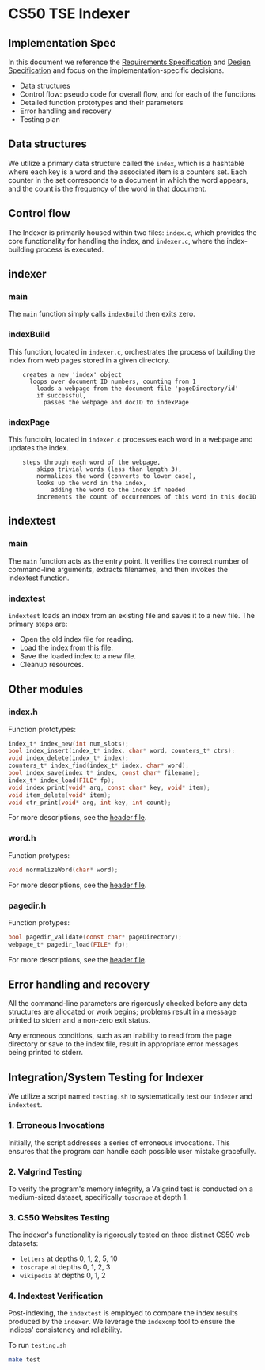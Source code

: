 # CS50 TSE Indexer
## Implementation Spec

In this document we reference the [Requirements Specification](REQUIREMENTS.md) and [Design Specification](DESIGN.md) and focus on the implementation-specific decisions.

-  Data structures
-  Control flow: pseudo code for overall flow, and for each of the functions
-  Detailed function prototypes and their parameters
-  Error handling and recovery
-  Testing plan

## Data structures 

We utilize a primary data structure called the `index`, which is a hashtable where each key is a word and the associated item is a counters set. 
Each counter in the set corresponds to a document in which the word appears, and the count is the frequency of the word in that document.

## Control flow

The Indexer is primarily housed within two files: `index.c`, which provides the core functionality for handling the index, 
and `indexer.c`, where the index-building process is executed.

## indexer

### main
The `main` function simply calls `indexBuild` then exits zero.

### indexBuild
This function, located in `indexer.c`, orchestrates the process of building the index from web pages stored in a given directory.
```
	creates a new 'index' object
      loops over document ID numbers, counting from 1
        loads a webpage from the document file 'pageDirectory/id'
        if successful, 
          passes the webpage and docID to indexPage
```

### indexPage
This functoin, located in `indexer.c` processes each word in a webpage and updates the index.
```
    steps through each word of the webpage,
        skips trivial words (less than length 3),
        normalizes the word (converts to lower case),
        looks up the word in the index,
            adding the word to the index if needed
        increments the count of occurrences of this word in this docID
```

## indextest

### main
The `main` function acts as the entry point. It verifies the correct number of command-line arguments, extracts filenames, and then invokes the indextest function.

### indextest
`indextest` loads an index from an existing file and saves it to a new file. The primary steps are:

- Open the old index file for reading.
- Load the index from this file.
- Save the loaded index to a new file.
- Cleanup resources.

## Other modules

### index.h
Function prototypes:
```c
index_t* index_new(int num_slots);
bool index_insert(index_t* index, char* word, counters_t* ctrs);
void index_delete(index_t* index);
counters_t* index_find(index_t* index, char* word);
bool index_save(index_t* index, const char* filename);
index_t* index_load(FILE* fp);
void index_print(void* arg, const char* key, void* item);
void item_delete(void* item);
void ctr_print(void* arg, int key, int count);

```
For more descriptions, see the [header file](../common/index.h).

### word.h
Function protypes:
```c
void normalizeWord(char* word);
```
For more descriptions, see the [header file](../common/word.h).

### pagedir.h
Function protypes:
```c
bool pagedir_validate(const char* pageDirectory);
webpage_t* pagedir_load(FILE* fp);
```
For more descriptions, see the [header file](../common/pagedir.h).

## Error handling and recovery
All the command-line parameters are rigorously checked before any data structures are allocated or work begins; problems result in a message printed to stderr and a non-zero exit status.

Any erroneous conditions, such as an inability to read from the page directory or save to the index file, result in appropriate error messages being printed to stderr.

## Integration/System Testing for Indexer

We utilize a script named `testing.sh` to systematically test our `indexer` and `indextest`.

### 1. Erroneous Invocations
Initially, the script addresses a series of erroneous invocations. This ensures that the program can handle each possible user mistake gracefully.

### 2. Valgrind Testing
To verify the program's memory integrity, a Valgrind test is conducted on a medium-sized dataset, specifically `toscrape` at depth 1.

### 3. CS50 Websites Testing
The indexer's functionality is rigorously tested on three distinct CS50 web datasets:
- `letters` at depths 0, 1, 2, 5, 10 
- `toscrape` at depths 0, 1, 2, 3 
- `wikipedia` at depths 0, 1, 2

### 4. Indextest Verification
Post-indexing, the `indextest` is employed to compare the index results produced by the `indexer`. We leverage the `indexcmp` tool to ensure the indices' consistency and reliability.

To run `testing.sh`
```bash
make test
```
